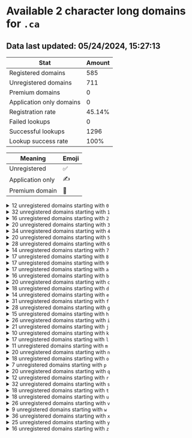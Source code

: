 # Available 2 character long domains for `.ca`

## Data last updated: 05/24/2024, 15:27:13

|Stat|Amount|
|--|--|
|Registered domains|585|
|Unregistered domains|711|
|Premium domains|0|
|Application only domains|0|
|Registration rate|45.14%|
|Failed lookups|0|
|Successful lookups|1296|
|Lookup success rate|100%|


|Meaning|Emoji|
|--|--|
|Unregistered|:white_check_mark:|
|Application only|:writing_hand:|
|Premium domain|:gem:|

<details>
<summary>12 unregistered domains starting with <bold><code>0</code></bold></summary>

|Type|Domain|
|--|--|
|:white_check_mark:|`00.ca`|
|:white_check_mark:|`03.ca`|
|:white_check_mark:|`04.ca`|
|:white_check_mark:|`08.ca`|
|:white_check_mark:|`0c.ca`|
|:white_check_mark:|`0f.ca`|
|:white_check_mark:|`0j.ca`|
|:white_check_mark:|`0k.ca`|
|:white_check_mark:|`0m.ca`|
|:white_check_mark:|`0n.ca`|
|:white_check_mark:|`0q.ca`|
|:white_check_mark:|`0t.ca`|
</details>
<details>
<summary>32 unregistered domains starting with <bold><code>1</code></bold></summary>

|Type|Domain|
|--|--|
|:white_check_mark:|`10.ca`|
|:white_check_mark:|`11.ca`|
|:white_check_mark:|`12.ca`|
|:white_check_mark:|`13.ca`|
|:white_check_mark:|`14.ca`|
|:white_check_mark:|`16.ca`|
|:white_check_mark:|`19.ca`|
|:white_check_mark:|`1b.ca`|
|:white_check_mark:|`1c.ca`|
|:white_check_mark:|`1d.ca`|
|:white_check_mark:|`1e.ca`|
|:white_check_mark:|`1f.ca`|
|:white_check_mark:|`1g.ca`|
|:white_check_mark:|`1h.ca`|
|:white_check_mark:|`1i.ca`|
|:white_check_mark:|`1j.ca`|
|:white_check_mark:|`1k.ca`|
|:white_check_mark:|`1l.ca`|
|:white_check_mark:|`1m.ca`|
|:white_check_mark:|`1n.ca`|
|:white_check_mark:|`1o.ca`|
|:white_check_mark:|`1p.ca`|
|:white_check_mark:|`1q.ca`|
|:white_check_mark:|`1r.ca`|
|:white_check_mark:|`1s.ca`|
|:white_check_mark:|`1t.ca`|
|:white_check_mark:|`1u.ca`|
|:white_check_mark:|`1v.ca`|
|:white_check_mark:|`1w.ca`|
|:white_check_mark:|`1x.ca`|
|:white_check_mark:|`1y.ca`|
|:white_check_mark:|`1z.ca`|
</details>
<details>
<summary>16 unregistered domains starting with <bold><code>2</code></bold></summary>

|Type|Domain|
|--|--|
|:white_check_mark:|`26.ca`|
|:white_check_mark:|`29.ca`|
|:white_check_mark:|`2a.ca`|
|:white_check_mark:|`2b.ca`|
|:white_check_mark:|`2c.ca`|
|:white_check_mark:|`2d.ca`|
|:white_check_mark:|`2e.ca`|
|:white_check_mark:|`2j.ca`|
|:white_check_mark:|`2l.ca`|
|:white_check_mark:|`2m.ca`|
|:white_check_mark:|`2n.ca`|
|:white_check_mark:|`2q.ca`|
|:white_check_mark:|`2s.ca`|
|:white_check_mark:|`2u.ca`|
|:white_check_mark:|`2v.ca`|
|:white_check_mark:|`2x.ca`|
</details>
<details>
<summary>20 unregistered domains starting with <bold><code>3</code></bold></summary>

|Type|Domain|
|--|--|
|:white_check_mark:|`31.ca`|
|:white_check_mark:|`32.ca`|
|:white_check_mark:|`33.ca`|
|:white_check_mark:|`34.ca`|
|:white_check_mark:|`35.ca`|
|:white_check_mark:|`36.ca`|
|:white_check_mark:|`37.ca`|
|:white_check_mark:|`38.ca`|
|:white_check_mark:|`39.ca`|
|:white_check_mark:|`3j.ca`|
|:white_check_mark:|`3k.ca`|
|:white_check_mark:|`3l.ca`|
|:white_check_mark:|`3m.ca`|
|:white_check_mark:|`3n.ca`|
|:white_check_mark:|`3o.ca`|
|:white_check_mark:|`3p.ca`|
|:white_check_mark:|`3s.ca`|
|:white_check_mark:|`3t.ca`|
|:white_check_mark:|`3x.ca`|
|:white_check_mark:|`3y.ca`|
</details>
<details>
<summary>34 unregistered domains starting with <bold><code>4</code></bold></summary>

|Type|Domain|
|--|--|
|:white_check_mark:|`41.ca`|
|:white_check_mark:|`42.ca`|
|:white_check_mark:|`43.ca`|
|:white_check_mark:|`44.ca`|
|:white_check_mark:|`45.ca`|
|:white_check_mark:|`46.ca`|
|:white_check_mark:|`47.ca`|
|:white_check_mark:|`48.ca`|
|:white_check_mark:|`49.ca`|
|:white_check_mark:|`4a.ca`|
|:white_check_mark:|`4b.ca`|
|:white_check_mark:|`4c.ca`|
|:white_check_mark:|`4d.ca`|
|:white_check_mark:|`4e.ca`|
|:white_check_mark:|`4f.ca`|
|:white_check_mark:|`4g.ca`|
|:white_check_mark:|`4h.ca`|
|:white_check_mark:|`4i.ca`|
|:white_check_mark:|`4j.ca`|
|:white_check_mark:|`4k.ca`|
|:white_check_mark:|`4l.ca`|
|:white_check_mark:|`4m.ca`|
|:white_check_mark:|`4n.ca`|
|:white_check_mark:|`4o.ca`|
|:white_check_mark:|`4p.ca`|
|:white_check_mark:|`4q.ca`|
|:white_check_mark:|`4r.ca`|
|:white_check_mark:|`4s.ca`|
|:white_check_mark:|`4t.ca`|
|:white_check_mark:|`4u.ca`|
|:white_check_mark:|`4v.ca`|
|:white_check_mark:|`4w.ca`|
|:white_check_mark:|`4x.ca`|
|:white_check_mark:|`4y.ca`|
</details>
<details>
<summary>20 unregistered domains starting with <bold><code>5</code></bold></summary>

|Type|Domain|
|--|--|
|:white_check_mark:|`50.ca`|
|:white_check_mark:|`51.ca`|
|:white_check_mark:|`52.ca`|
|:white_check_mark:|`53.ca`|
|:white_check_mark:|`54.ca`|
|:white_check_mark:|`55.ca`|
|:white_check_mark:|`56.ca`|
|:white_check_mark:|`57.ca`|
|:white_check_mark:|`58.ca`|
|:white_check_mark:|`59.ca`|
|:white_check_mark:|`5d.ca`|
|:white_check_mark:|`5e.ca`|
|:white_check_mark:|`5g.ca`|
|:white_check_mark:|`5i.ca`|
|:white_check_mark:|`5l.ca`|
|:white_check_mark:|`5o.ca`|
|:white_check_mark:|`5p.ca`|
|:white_check_mark:|`5v.ca`|
|:white_check_mark:|`5w.ca`|
|:white_check_mark:|`5x.ca`|
</details>
<details>
<summary>28 unregistered domains starting with <bold><code>6</code></bold></summary>

|Type|Domain|
|--|--|
|:white_check_mark:|`60.ca`|
|:white_check_mark:|`62.ca`|
|:white_check_mark:|`64.ca`|
|:white_check_mark:|`67.ca`|
|:white_check_mark:|`68.ca`|
|:white_check_mark:|`69.ca`|
|:white_check_mark:|`6a.ca`|
|:white_check_mark:|`6b.ca`|
|:white_check_mark:|`6c.ca`|
|:white_check_mark:|`6d.ca`|
|:white_check_mark:|`6e.ca`|
|:white_check_mark:|`6f.ca`|
|:white_check_mark:|`6g.ca`|
|:white_check_mark:|`6h.ca`|
|:white_check_mark:|`6i.ca`|
|:white_check_mark:|`6j.ca`|
|:white_check_mark:|`6k.ca`|
|:white_check_mark:|`6l.ca`|
|:white_check_mark:|`6m.ca`|
|:white_check_mark:|`6n.ca`|
|:white_check_mark:|`6o.ca`|
|:white_check_mark:|`6p.ca`|
|:white_check_mark:|`6q.ca`|
|:white_check_mark:|`6s.ca`|
|:white_check_mark:|`6u.ca`|
|:white_check_mark:|`6v.ca`|
|:white_check_mark:|`6w.ca`|
|:white_check_mark:|`6z.ca`|
</details>
<details>
<summary>14 unregistered domains starting with <bold><code>7</code></bold></summary>

|Type|Domain|
|--|--|
|:white_check_mark:|`70.ca`|
|:white_check_mark:|`73.ca`|
|:white_check_mark:|`75.ca`|
|:white_check_mark:|`77.ca`|
|:white_check_mark:|`78.ca`|
|:white_check_mark:|`7b.ca`|
|:white_check_mark:|`7d.ca`|
|:white_check_mark:|`7e.ca`|
|:white_check_mark:|`7f.ca`|
|:white_check_mark:|`7h.ca`|
|:white_check_mark:|`7p.ca`|
|:white_check_mark:|`7q.ca`|
|:white_check_mark:|`7v.ca`|
|:white_check_mark:|`7x.ca`|
</details>
<details>
<summary>17 unregistered domains starting with <bold><code>8</code></bold></summary>

|Type|Domain|
|--|--|
|:white_check_mark:|`81.ca`|
|:white_check_mark:|`83.ca`|
|:white_check_mark:|`85.ca`|
|:white_check_mark:|`86.ca`|
|:white_check_mark:|`87.ca`|
|:white_check_mark:|`8a.ca`|
|:white_check_mark:|`8c.ca`|
|:white_check_mark:|`8e.ca`|
|:white_check_mark:|`8g.ca`|
|:white_check_mark:|`8j.ca`|
|:white_check_mark:|`8l.ca`|
|:white_check_mark:|`8m.ca`|
|:white_check_mark:|`8o.ca`|
|:white_check_mark:|`8q.ca`|
|:white_check_mark:|`8v.ca`|
|:white_check_mark:|`8w.ca`|
|:white_check_mark:|`8x.ca`|
</details>
<details>
<summary>17 unregistered domains starting with <bold><code>9</code></bold></summary>

|Type|Domain|
|--|--|
|:white_check_mark:|`93.ca`|
|:white_check_mark:|`95.ca`|
|:white_check_mark:|`9b.ca`|
|:white_check_mark:|`9c.ca`|
|:white_check_mark:|`9d.ca`|
|:white_check_mark:|`9g.ca`|
|:white_check_mark:|`9j.ca`|
|:white_check_mark:|`9l.ca`|
|:white_check_mark:|`9m.ca`|
|:white_check_mark:|`9p.ca`|
|:white_check_mark:|`9r.ca`|
|:white_check_mark:|`9t.ca`|
|:white_check_mark:|`9u.ca`|
|:white_check_mark:|`9v.ca`|
|:white_check_mark:|`9w.ca`|
|:white_check_mark:|`9x.ca`|
|:white_check_mark:|`9z.ca`|
</details>
<details>
<summary>17 unregistered domains starting with <bold><code>a</code></bold></summary>

|Type|Domain|
|--|--|
|:white_check_mark:|`a0.ca`|
|:white_check_mark:|`a1.ca`|
|:white_check_mark:|`a4.ca`|
|:white_check_mark:|`a6.ca`|
|:white_check_mark:|`a7.ca`|
|:white_check_mark:|`a8.ca`|
|:white_check_mark:|`a9.ca`|
|:white_check_mark:|`ab.ca`|
|:white_check_mark:|`al.ca`|
|:white_check_mark:|`am.ca`|
|:white_check_mark:|`an.ca`|
|:white_check_mark:|`ao.ca`|
|:white_check_mark:|`ar.ca`|
|:white_check_mark:|`at.ca`|
|:white_check_mark:|`aw.ca`|
|:white_check_mark:|`ax.ca`|
|:white_check_mark:|`ay.ca`|
</details>
<details>
<summary>16 unregistered domains starting with <bold><code>b</code></bold></summary>

|Type|Domain|
|--|--|
|:white_check_mark:|`b0.ca`|
|:white_check_mark:|`b1.ca`|
|:white_check_mark:|`b2.ca`|
|:white_check_mark:|`b4.ca`|
|:white_check_mark:|`b5.ca`|
|:white_check_mark:|`ba.ca`|
|:white_check_mark:|`bc.ca`|
|:white_check_mark:|`bd.ca`|
|:white_check_mark:|`bh.ca`|
|:white_check_mark:|`bl.ca`|
|:white_check_mark:|`bm.ca`|
|:white_check_mark:|`bn.ca`|
|:white_check_mark:|`bo.ca`|
|:white_check_mark:|`bv.ca`|
|:white_check_mark:|`bw.ca`|
|:white_check_mark:|`bx.ca`|
</details>
<details>
<summary>20 unregistered domains starting with <bold><code>c</code></bold></summary>

|Type|Domain|
|--|--|
|:white_check_mark:|`c1.ca`|
|:white_check_mark:|`c3.ca`|
|:white_check_mark:|`c6.ca`|
|:white_check_mark:|`c7.ca`|
|:white_check_mark:|`ca.ca`|
|:white_check_mark:|`cd.ca`|
|:white_check_mark:|`ce.ca`|
|:white_check_mark:|`cf.ca`|
|:white_check_mark:|`ch.ca`|
|:white_check_mark:|`cj.ca`|
|:white_check_mark:|`ck.ca`|
|:white_check_mark:|`cl.ca`|
|:white_check_mark:|`cn.ca`|
|:white_check_mark:|`cp.ca`|
|:white_check_mark:|`cq.ca`|
|:white_check_mark:|`cr.ca`|
|:white_check_mark:|`cu.ca`|
|:white_check_mark:|`cx.ca`|
|:white_check_mark:|`cy.ca`|
|:white_check_mark:|`cz.ca`|
</details>
<details>
<summary>18 unregistered domains starting with <bold><code>d</code></bold></summary>

|Type|Domain|
|--|--|
|:white_check_mark:|`d0.ca`|
|:white_check_mark:|`d1.ca`|
|:white_check_mark:|`d2.ca`|
|:white_check_mark:|`d3.ca`|
|:white_check_mark:|`d7.ca`|
|:white_check_mark:|`d8.ca`|
|:white_check_mark:|`db.ca`|
|:white_check_mark:|`de.ca`|
|:white_check_mark:|`df.ca`|
|:white_check_mark:|`dh.ca`|
|:white_check_mark:|`dn.ca`|
|:white_check_mark:|`do.ca`|
|:white_check_mark:|`dq.ca`|
|:white_check_mark:|`dr.ca`|
|:white_check_mark:|`ds.ca`|
|:white_check_mark:|`dt.ca`|
|:white_check_mark:|`dw.ca`|
|:white_check_mark:|`dy.ca`|
</details>
<details>
<summary>14 unregistered domains starting with <bold><code>e</code></bold></summary>

|Type|Domain|
|--|--|
|:white_check_mark:|`e3.ca`|
|:white_check_mark:|`e4.ca`|
|:white_check_mark:|`e5.ca`|
|:white_check_mark:|`e6.ca`|
|:white_check_mark:|`e7.ca`|
|:white_check_mark:|`e8.ca`|
|:white_check_mark:|`ed.ca`|
|:white_check_mark:|`eh.ca`|
|:white_check_mark:|`ei.ca`|
|:white_check_mark:|`em.ca`|
|:white_check_mark:|`eo.ca`|
|:white_check_mark:|`es.ca`|
|:white_check_mark:|`et.ca`|
|:white_check_mark:|`ez.ca`|
</details>
<details>
<summary>31 unregistered domains starting with <bold><code>f</code></bold></summary>

|Type|Domain|
|--|--|
|:white_check_mark:|`f0.ca`|
|:white_check_mark:|`f1.ca`|
|:white_check_mark:|`f2.ca`|
|:white_check_mark:|`f3.ca`|
|:white_check_mark:|`f4.ca`|
|:white_check_mark:|`f5.ca`|
|:white_check_mark:|`f6.ca`|
|:white_check_mark:|`f7.ca`|
|:white_check_mark:|`f8.ca`|
|:white_check_mark:|`f9.ca`|
|:white_check_mark:|`fa.ca`|
|:white_check_mark:|`fb.ca`|
|:white_check_mark:|`fd.ca`|
|:white_check_mark:|`ff.ca`|
|:white_check_mark:|`fg.ca`|
|:white_check_mark:|`fh.ca`|
|:white_check_mark:|`fi.ca`|
|:white_check_mark:|`fj.ca`|
|:white_check_mark:|`fl.ca`|
|:white_check_mark:|`fm.ca`|
|:white_check_mark:|`fn.ca`|
|:white_check_mark:|`fo.ca`|
|:white_check_mark:|`fq.ca`|
|:white_check_mark:|`fr.ca`|
|:white_check_mark:|`fs.ca`|
|:white_check_mark:|`ft.ca`|
|:white_check_mark:|`fv.ca`|
|:white_check_mark:|`fw.ca`|
|:white_check_mark:|`fx.ca`|
|:white_check_mark:|`fy.ca`|
|:white_check_mark:|`fz.ca`|
</details>
<details>
<summary>28 unregistered domains starting with <bold><code>g</code></bold></summary>

|Type|Domain|
|--|--|
|:white_check_mark:|`g0.ca`|
|:white_check_mark:|`g2.ca`|
|:white_check_mark:|`g4.ca`|
|:white_check_mark:|`g6.ca`|
|:white_check_mark:|`g7.ca`|
|:white_check_mark:|`g8.ca`|
|:white_check_mark:|`g9.ca`|
|:white_check_mark:|`ga.ca`|
|:white_check_mark:|`gb.ca`|
|:white_check_mark:|`gc.ca`|
|:white_check_mark:|`gd.ca`|
|:white_check_mark:|`ge.ca`|
|:white_check_mark:|`gf.ca`|
|:white_check_mark:|`gg.ca`|
|:white_check_mark:|`gh.ca`|
|:white_check_mark:|`gi.ca`|
|:white_check_mark:|`gj.ca`|
|:white_check_mark:|`gk.ca`|
|:white_check_mark:|`gl.ca`|
|:white_check_mark:|`gm.ca`|
|:white_check_mark:|`gn.ca`|
|:white_check_mark:|`go.ca`|
|:white_check_mark:|`gp.ca`|
|:white_check_mark:|`gq.ca`|
|:white_check_mark:|`gs.ca`|
|:white_check_mark:|`gv.ca`|
|:white_check_mark:|`gx.ca`|
|:white_check_mark:|`gy.ca`|
</details>
<details>
<summary>15 unregistered domains starting with <bold><code>h</code></bold></summary>

|Type|Domain|
|--|--|
|:white_check_mark:|`h1.ca`|
|:white_check_mark:|`h2.ca`|
|:white_check_mark:|`h3.ca`|
|:white_check_mark:|`h5.ca`|
|:white_check_mark:|`h6.ca`|
|:white_check_mark:|`h9.ca`|
|:white_check_mark:|`ha.ca`|
|:white_check_mark:|`hc.ca`|
|:white_check_mark:|`hd.ca`|
|:white_check_mark:|`hh.ca`|
|:white_check_mark:|`hi.ca`|
|:white_check_mark:|`hk.ca`|
|:white_check_mark:|`hl.ca`|
|:white_check_mark:|`hs.ca`|
|:white_check_mark:|`hz.ca`|
</details>
<details>
<summary>26 unregistered domains starting with <bold><code>i</code></bold></summary>

|Type|Domain|
|--|--|
|:white_check_mark:|`i0.ca`|
|:white_check_mark:|`i1.ca`|
|:white_check_mark:|`i2.ca`|
|:white_check_mark:|`i3.ca`|
|:white_check_mark:|`i4.ca`|
|:white_check_mark:|`i5.ca`|
|:white_check_mark:|`i6.ca`|
|:white_check_mark:|`i7.ca`|
|:white_check_mark:|`i9.ca`|
|:white_check_mark:|`ic.ca`|
|:white_check_mark:|`id.ca`|
|:white_check_mark:|`if.ca`|
|:white_check_mark:|`ig.ca`|
|:white_check_mark:|`ih.ca`|
|:white_check_mark:|`il.ca`|
|:white_check_mark:|`im.ca`|
|:white_check_mark:|`io.ca`|
|:white_check_mark:|`ip.ca`|
|:white_check_mark:|`ir.ca`|
|:white_check_mark:|`is.ca`|
|:white_check_mark:|`it.ca`|
|:white_check_mark:|`iu.ca`|
|:white_check_mark:|`iv.ca`|
|:white_check_mark:|`iw.ca`|
|:white_check_mark:|`ix.ca`|
|:white_check_mark:|`iy.ca`|
</details>
<details>
<summary>21 unregistered domains starting with <bold><code>j</code></bold></summary>

|Type|Domain|
|--|--|
|:white_check_mark:|`j0.ca`|
|:white_check_mark:|`j2.ca`|
|:white_check_mark:|`j3.ca`|
|:white_check_mark:|`j4.ca`|
|:white_check_mark:|`j9.ca`|
|:white_check_mark:|`jb.ca`|
|:white_check_mark:|`jc.ca`|
|:white_check_mark:|`jf.ca`|
|:white_check_mark:|`jh.ca`|
|:white_check_mark:|`ji.ca`|
|:white_check_mark:|`jj.ca`|
|:white_check_mark:|`jk.ca`|
|:white_check_mark:|`jl.ca`|
|:white_check_mark:|`jm.ca`|
|:white_check_mark:|`jn.ca`|
|:white_check_mark:|`jp.ca`|
|:white_check_mark:|`jr.ca`|
|:white_check_mark:|`js.ca`|
|:white_check_mark:|`jt.ca`|
|:white_check_mark:|`jv.ca`|
|:white_check_mark:|`jz.ca`|
</details>
<details>
<summary>10 unregistered domains starting with <bold><code>k</code></bold></summary>

|Type|Domain|
|--|--|
|:white_check_mark:|`k0.ca`|
|:white_check_mark:|`k1.ca`|
|:white_check_mark:|`k4.ca`|
|:white_check_mark:|`k6.ca`|
|:white_check_mark:|`kd.ca`|
|:white_check_mark:|`ke.ca`|
|:white_check_mark:|`km.ca`|
|:white_check_mark:|`kp.ca`|
|:white_check_mark:|`kq.ca`|
|:white_check_mark:|`kz.ca`|
</details>
<details>
<summary>17 unregistered domains starting with <bold><code>l</code></bold></summary>

|Type|Domain|
|--|--|
|:white_check_mark:|`l3.ca`|
|:white_check_mark:|`l4.ca`|
|:white_check_mark:|`l5.ca`|
|:white_check_mark:|`l7.ca`|
|:white_check_mark:|`la.ca`|
|:white_check_mark:|`lb.ca`|
|:white_check_mark:|`ld.ca`|
|:white_check_mark:|`le.ca`|
|:white_check_mark:|`li.ca`|
|:white_check_mark:|`lj.ca`|
|:white_check_mark:|`lk.ca`|
|:white_check_mark:|`ll.ca`|
|:white_check_mark:|`lp.ca`|
|:white_check_mark:|`lr.ca`|
|:white_check_mark:|`ls.ca`|
|:white_check_mark:|`lv.ca`|
|:white_check_mark:|`lw.ca`|
</details>
<details>
<summary>11 unregistered domains starting with <bold><code>m</code></bold></summary>

|Type|Domain|
|--|--|
|:white_check_mark:|`m9.ca`|
|:white_check_mark:|`mb.ca`|
|:white_check_mark:|`mf.ca`|
|:white_check_mark:|`mg.ca`|
|:white_check_mark:|`mi.ca`|
|:white_check_mark:|`mk.ca`|
|:white_check_mark:|`ml.ca`|
|:white_check_mark:|`mp.ca`|
|:white_check_mark:|`mw.ca`|
|:white_check_mark:|`mx.ca`|
|:white_check_mark:|`mz.ca`|
</details>
<details>
<summary>20 unregistered domains starting with <bold><code>n</code></bold></summary>

|Type|Domain|
|--|--|
|:white_check_mark:|`n0.ca`|
|:white_check_mark:|`n8.ca`|
|:white_check_mark:|`n9.ca`|
|:white_check_mark:|`nb.ca`|
|:white_check_mark:|`nc.ca`|
|:white_check_mark:|`nf.ca`|
|:white_check_mark:|`nh.ca`|
|:white_check_mark:|`ni.ca`|
|:white_check_mark:|`nj.ca`|
|:white_check_mark:|`nl.ca`|
|:white_check_mark:|`nm.ca`|
|:white_check_mark:|`nn.ca`|
|:white_check_mark:|`ns.ca`|
|:white_check_mark:|`nt.ca`|
|:white_check_mark:|`nu.ca`|
|:white_check_mark:|`nv.ca`|
|:white_check_mark:|`nw.ca`|
|:white_check_mark:|`nx.ca`|
|:white_check_mark:|`ny.ca`|
|:white_check_mark:|`nz.ca`|
</details>
<details>
<summary>18 unregistered domains starting with <bold><code>o</code></bold></summary>

|Type|Domain|
|--|--|
|:white_check_mark:|`o0.ca`|
|:white_check_mark:|`o3.ca`|
|:white_check_mark:|`o5.ca`|
|:white_check_mark:|`o7.ca`|
|:white_check_mark:|`o9.ca`|
|:white_check_mark:|`oa.ca`|
|:white_check_mark:|`od.ca`|
|:white_check_mark:|`og.ca`|
|:white_check_mark:|`oi.ca`|
|:white_check_mark:|`ol.ca`|
|:white_check_mark:|`om.ca`|
|:white_check_mark:|`on.ca`|
|:white_check_mark:|`oo.ca`|
|:white_check_mark:|`op.ca`|
|:white_check_mark:|`or.ca`|
|:white_check_mark:|`ou.ca`|
|:white_check_mark:|`ov.ca`|
|:white_check_mark:|`ox.ca`|
</details>
<details>
<summary>7 unregistered domains starting with <bold><code>p</code></bold></summary>

|Type|Domain|
|--|--|
|:white_check_mark:|`pa.ca`|
|:white_check_mark:|`pb.ca`|
|:white_check_mark:|`pc.ca`|
|:white_check_mark:|`pe.ca`|
|:white_check_mark:|`pm.ca`|
|:white_check_mark:|`pr.ca`|
|:white_check_mark:|`pv.ca`|
</details>
<details>
<summary>20 unregistered domains starting with <bold><code>q</code></bold></summary>

|Type|Domain|
|--|--|
|:white_check_mark:|`q0.ca`|
|:white_check_mark:|`q1.ca`|
|:white_check_mark:|`q8.ca`|
|:white_check_mark:|`q9.ca`|
|:white_check_mark:|`qb.ca`|
|:white_check_mark:|`qc.ca`|
|:white_check_mark:|`qe.ca`|
|:white_check_mark:|`qh.ca`|
|:white_check_mark:|`qi.ca`|
|:white_check_mark:|`qj.ca`|
|:white_check_mark:|`qk.ca`|
|:white_check_mark:|`qm.ca`|
|:white_check_mark:|`qq.ca`|
|:white_check_mark:|`qr.ca`|
|:white_check_mark:|`qs.ca`|
|:white_check_mark:|`qu.ca`|
|:white_check_mark:|`qw.ca`|
|:white_check_mark:|`qx.ca`|
|:white_check_mark:|`qy.ca`|
|:white_check_mark:|`qz.ca`|
</details>
<details>
<summary>12 unregistered domains starting with <bold><code>r</code></bold></summary>

|Type|Domain|
|--|--|
|:white_check_mark:|`r0.ca`|
|:white_check_mark:|`r5.ca`|
|:white_check_mark:|`r8.ca`|
|:white_check_mark:|`rf.ca`|
|:white_check_mark:|`rl.ca`|
|:white_check_mark:|`rn.ca`|
|:white_check_mark:|`rp.ca`|
|:white_check_mark:|`rq.ca`|
|:white_check_mark:|`rr.ca`|
|:white_check_mark:|`rw.ca`|
|:white_check_mark:|`ry.ca`|
|:white_check_mark:|`rz.ca`|
</details>
<details>
<summary>32 unregistered domains starting with <bold><code>s</code></bold></summary>

|Type|Domain|
|--|--|
|:white_check_mark:|`s0.ca`|
|:white_check_mark:|`s1.ca`|
|:white_check_mark:|`s2.ca`|
|:white_check_mark:|`s3.ca`|
|:white_check_mark:|`s4.ca`|
|:white_check_mark:|`s5.ca`|
|:white_check_mark:|`s6.ca`|
|:white_check_mark:|`s8.ca`|
|:white_check_mark:|`s9.ca`|
|:white_check_mark:|`sd.ca`|
|:white_check_mark:|`se.ca`|
|:white_check_mark:|`sf.ca`|
|:white_check_mark:|`sg.ca`|
|:white_check_mark:|`sh.ca`|
|:white_check_mark:|`si.ca`|
|:white_check_mark:|`sj.ca`|
|:white_check_mark:|`sk.ca`|
|:white_check_mark:|`sl.ca`|
|:white_check_mark:|`sm.ca`|
|:white_check_mark:|`sn.ca`|
|:white_check_mark:|`so.ca`|
|:white_check_mark:|`sp.ca`|
|:white_check_mark:|`sq.ca`|
|:white_check_mark:|`sr.ca`|
|:white_check_mark:|`ss.ca`|
|:white_check_mark:|`st.ca`|
|:white_check_mark:|`su.ca`|
|:white_check_mark:|`sv.ca`|
|:white_check_mark:|`sw.ca`|
|:white_check_mark:|`sx.ca`|
|:white_check_mark:|`sy.ca`|
|:white_check_mark:|`sz.ca`|
</details>
<details>
<summary>18 unregistered domains starting with <bold><code>t</code></bold></summary>

|Type|Domain|
|--|--|
|:white_check_mark:|`t7.ca`|
|:white_check_mark:|`ta.ca`|
|:white_check_mark:|`tb.ca`|
|:white_check_mark:|`tc.ca`|
|:white_check_mark:|`td.ca`|
|:white_check_mark:|`te.ca`|
|:white_check_mark:|`ti.ca`|
|:white_check_mark:|`tj.ca`|
|:white_check_mark:|`tk.ca`|
|:white_check_mark:|`tl.ca`|
|:white_check_mark:|`tm.ca`|
|:white_check_mark:|`to.ca`|
|:white_check_mark:|`tp.ca`|
|:white_check_mark:|`tq.ca`|
|:white_check_mark:|`tr.ca`|
|:white_check_mark:|`ts.ca`|
|:white_check_mark:|`tw.ca`|
|:white_check_mark:|`tx.ca`|
</details>
<details>
<summary>18 unregistered domains starting with <bold><code>u</code></bold></summary>

|Type|Domain|
|--|--|
|:white_check_mark:|`u1.ca`|
|:white_check_mark:|`u2.ca`|
|:white_check_mark:|`u4.ca`|
|:white_check_mark:|`u5.ca`|
|:white_check_mark:|`u6.ca`|
|:white_check_mark:|`u7.ca`|
|:white_check_mark:|`u8.ca`|
|:white_check_mark:|`u9.ca`|
|:white_check_mark:|`uc.ca`|
|:white_check_mark:|`ui.ca`|
|:white_check_mark:|`uj.ca`|
|:white_check_mark:|`uo.ca`|
|:white_check_mark:|`ut.ca`|
|:white_check_mark:|`uu.ca`|
|:white_check_mark:|`uv.ca`|
|:white_check_mark:|`uw.ca`|
|:white_check_mark:|`ux.ca`|
|:white_check_mark:|`uz.ca`|
</details>
<details>
<summary>26 unregistered domains starting with <bold><code>v</code></bold></summary>

|Type|Domain|
|--|--|
|:white_check_mark:|`v1.ca`|
|:white_check_mark:|`v2.ca`|
|:white_check_mark:|`v3.ca`|
|:white_check_mark:|`v5.ca`|
|:white_check_mark:|`v8.ca`|
|:white_check_mark:|`v9.ca`|
|:white_check_mark:|`va.ca`|
|:white_check_mark:|`vb.ca`|
|:white_check_mark:|`vc.ca`|
|:white_check_mark:|`vd.ca`|
|:white_check_mark:|`ve.ca`|
|:white_check_mark:|`vf.ca`|
|:white_check_mark:|`vg.ca`|
|:white_check_mark:|`vh.ca`|
|:white_check_mark:|`vj.ca`|
|:white_check_mark:|`vk.ca`|
|:white_check_mark:|`vl.ca`|
|:white_check_mark:|`vn.ca`|
|:white_check_mark:|`vp.ca`|
|:white_check_mark:|`vq.ca`|
|:white_check_mark:|`vr.ca`|
|:white_check_mark:|`vs.ca`|
|:white_check_mark:|`vu.ca`|
|:white_check_mark:|`vw.ca`|
|:white_check_mark:|`vx.ca`|
|:white_check_mark:|`vy.ca`|
</details>
<details>
<summary>9 unregistered domains starting with <bold><code>w</code></bold></summary>

|Type|Domain|
|--|--|
|:white_check_mark:|`w3.ca`|
|:white_check_mark:|`w5.ca`|
|:white_check_mark:|`w9.ca`|
|:white_check_mark:|`wa.ca`|
|:white_check_mark:|`wc.ca`|
|:white_check_mark:|`we.ca`|
|:white_check_mark:|`wf.ca`|
|:white_check_mark:|`wm.ca`|
|:white_check_mark:|`ww.ca`|
</details>
<details>
<summary>36 unregistered domains starting with <bold><code>x</code></bold></summary>

|Type|Domain|
|--|--|
|:white_check_mark:|`x0.ca`|
|:white_check_mark:|`x1.ca`|
|:white_check_mark:|`x2.ca`|
|:white_check_mark:|`x3.ca`|
|:white_check_mark:|`x4.ca`|
|:white_check_mark:|`x5.ca`|
|:white_check_mark:|`x6.ca`|
|:white_check_mark:|`x7.ca`|
|:white_check_mark:|`x8.ca`|
|:white_check_mark:|`x9.ca`|
|:white_check_mark:|`xa.ca`|
|:white_check_mark:|`xb.ca`|
|:white_check_mark:|`xc.ca`|
|:white_check_mark:|`xd.ca`|
|:white_check_mark:|`xe.ca`|
|:white_check_mark:|`xf.ca`|
|:white_check_mark:|`xg.ca`|
|:white_check_mark:|`xh.ca`|
|:white_check_mark:|`xi.ca`|
|:white_check_mark:|`xj.ca`|
|:white_check_mark:|`xk.ca`|
|:white_check_mark:|`xl.ca`|
|:white_check_mark:|`xm.ca`|
|:white_check_mark:|`xn.ca`|
|:white_check_mark:|`xo.ca`|
|:white_check_mark:|`xp.ca`|
|:white_check_mark:|`xq.ca`|
|:white_check_mark:|`xr.ca`|
|:white_check_mark:|`xs.ca`|
|:white_check_mark:|`xt.ca`|
|:white_check_mark:|`xu.ca`|
|:white_check_mark:|`xv.ca`|
|:white_check_mark:|`xw.ca`|
|:white_check_mark:|`xx.ca`|
|:white_check_mark:|`xy.ca`|
|:white_check_mark:|`xz.ca`|
</details>
<details>
<summary>25 unregistered domains starting with <bold><code>y</code></bold></summary>

|Type|Domain|
|--|--|
|:white_check_mark:|`y0.ca`|
|:white_check_mark:|`y1.ca`|
|:white_check_mark:|`y2.ca`|
|:white_check_mark:|`y3.ca`|
|:white_check_mark:|`y4.ca`|
|:white_check_mark:|`y5.ca`|
|:white_check_mark:|`y6.ca`|
|:white_check_mark:|`y7.ca`|
|:white_check_mark:|`yc.ca`|
|:white_check_mark:|`yd.ca`|
|:white_check_mark:|`ye.ca`|
|:white_check_mark:|`yf.ca`|
|:white_check_mark:|`yg.ca`|
|:white_check_mark:|`yh.ca`|
|:white_check_mark:|`yi.ca`|
|:white_check_mark:|`yj.ca`|
|:white_check_mark:|`yk.ca`|
|:white_check_mark:|`yl.ca`|
|:white_check_mark:|`ym.ca`|
|:white_check_mark:|`yn.ca`|
|:white_check_mark:|`yo.ca`|
|:white_check_mark:|`yp.ca`|
|:white_check_mark:|`yq.ca`|
|:white_check_mark:|`yr.ca`|
|:white_check_mark:|`ys.ca`|
</details>
<details>
<summary>16 unregistered domains starting with <bold><code>z</code></bold></summary>

|Type|Domain|
|--|--|
|:white_check_mark:|`z0.ca`|
|:white_check_mark:|`z6.ca`|
|:white_check_mark:|`z9.ca`|
|:white_check_mark:|`zb.ca`|
|:white_check_mark:|`zc.ca`|
|:white_check_mark:|`ze.ca`|
|:white_check_mark:|`zf.ca`|
|:white_check_mark:|`zi.ca`|
|:white_check_mark:|`zk.ca`|
|:white_check_mark:|`zl.ca`|
|:white_check_mark:|`zo.ca`|
|:white_check_mark:|`zq.ca`|
|:white_check_mark:|`zr.ca`|
|:white_check_mark:|`zu.ca`|
|:white_check_mark:|`zv.ca`|
|:white_check_mark:|`zw.ca`|
</details>